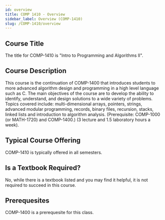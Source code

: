 ```yaml
---
id: overview
title: COMP 1410 - Overview
sidebar_label: Overview (COMP-1410)
slug: /COMP-1410/overview
---
```


## Course Title

The title for COMP-1410 is "Intro to Programming and Algorithms II".

## Course Description

This course is the continuation of COMP-1400 that introduces students to more advanced algorithm design and programming in a high level language such as C. The main objectives of the course are to develop the ability to identify, understand, and design solutions to a wide variety of problems. Topics covered include: multi-dimensional arrays, pointers, strings, advanced modular programming, records, binary files, recursion, stacks, linked lists and introduction to algorithm analysis. (Prerequisite: COMP-1000 (or MATH-1720) and COMP-1400.) (3 lecture and 1.5 laboratory hours a week).

## Typical Course Offering

COMP-1410 is typically offered in all semesters.

## Is a Textbook Required?

No, while there is a textbook listed and you may find it helpful, it is not required to succeed in this course.

## Prerequesites

COMP-1400 is a prerequesite for this class.
